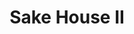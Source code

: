 ---
layout: place
title: "Sake House II"
permalink: /florida/panama-city-beach/sake-house-ii.html
stateAbbr: FL
stateName: Florida
cityName: Panama City Beach
seo:
  name: "Sake House II"
  type: Restaurant
  links: https://www.smorefood.com/order-online/sake-house-ii-panama-city-beach-32408-h28yoht0?utm_source=gmb&utm_medium=website
description: "Sake House II serves delicious sushi in Panama City Beach, Florida. Try fresh Japanese dishes for a great dining experience. Available for takeout, lunch, and dinner."
place_id: ChIJSU0SQASGk4gR_5XM4nbqlK8
photos:
  - name: >-
      places/ChIJSU0SQASGk4gR_5XM4nbqlK8/photos/AeeoHcJxeONy1ARE31mxZWsxnrfzv6X5VlHq5WEJrS31xdV6pFYzp9lzmYvY5KUK6SNrVdmUYgzTyg898rNmWEkgfw4oSMDVqvro09MywXKNlp7KW7yIs2aVg_ldX5e8D00deKQ_Y4tdZqvJcOMY7ez2wxOX0mXxDSZZGz5Fnb3OWlHaOGt3CGqwYb2nmr4BoF4PMhzz6RQ4RL1PekgmvN-moA3EgA-wF8EpSA__SIeUXp-SrmvbWOppZ97eXylkTiGVyNQRQuzsMutpeFyrLybi7YGrXK0URYJer7xbFao3dVnODw-hIzDaRjhDqxI7DU6rbCmvGlmwKhl-wMgDPFRtrM8qB8Us5IPxuAlDaTWiL6gUmszYY7pP3Uq72wHRg_6BFVtc0AguEnKVskinn71wJyJPRk1nFmUgUraGfDgI28bdDg
    widthPx: 1932
    heightPx: 2576
    authorAttributions:
      - displayName: Richard Kiefl
        uri: https://maps.google.com/maps/contrib/108287941463956135519
        photoUri: >-
          https://lh3.googleusercontent.com/a/ACg8ocJT_VMK9zzN1y9sWrVTDYjRo_hELrlKvcScQMfFiuWg1GQ9qBs=s100-p-k-no-mo
    flagContentUri: >-
      https://www.google.com/local/imagery/report/?cb_client=maps_api_places.places_api&image_key=!1e10!2sCIHM0ogKEICAgIDklOGgFg&hl=en-US
    googleMapsUri: >-
      https://www.google.com/maps/place//data=!3m4!1e2!3m2!1sCIHM0ogKEICAgIDklOGgFg!2e10!4m2!3m1!1s0x8893860440124d49:0xaf94ea76e2cc95ff
  - name: >-
      places/ChIJSU0SQASGk4gR_5XM4nbqlK8/photos/AeeoHcKrXEFsvMhH2FIZB_fLUHG7LzBG1YIAOTgSpuVkCDqHJgbaIx_rkGLeH38uxsOLxPltECLpsf8Zz51eORomkoD2Myo8NaG1TuMcgax_KwpH_fledYVU2DpqJ34xDPEcBKztqIQRbZFvBmkR_SCzn9j8U8S3a8WkZnkBGrhdDJBg797yHbpelBm6sEzG6ksfGFdAuhMFnX_kGaqHKZLblk1BLHKPV711kCCAkLGlAwEw_03do2ogL_OJqg4nQoTXoo3a8H0YJr3h5rx9un9KAir9movw-Mp8be5HTpATAwv4CAQAYlKvvJEn5cWMfRI6b0v4NRBDWY2WfG_5LxlGS8V7251m4UhZaastHMjs-Q93OyxmCLVWScebJiHXT9Y2oE5O8B7YAunEf9xe9rrN3lu3dFOvjMSzeom8h_c9P5QVzw
    widthPx: 4032
    heightPx: 1908
    authorAttributions:
      - displayName: X
        uri: https://maps.google.com/maps/contrib/108476099936852852520
        photoUri: >-
          https://lh3.googleusercontent.com/a-/ALV-UjU3CmzuoBBa4WiuDfl7j-3QHwblJcYK_XIiH5yXFqH25rwO5h1rWA=s100-p-k-no-mo
    flagContentUri: >-
      https://www.google.com/local/imagery/report/?cb_client=maps_api_places.places_api&image_key=!1e10!2sCIHM0ogKEICAgICK5rG4eA&hl=en-US
    googleMapsUri: >-
      https://www.google.com/maps/place//data=!3m4!1e2!3m2!1sCIHM0ogKEICAgICK5rG4eA!2e10!4m2!3m1!1s0x8893860440124d49:0xaf94ea76e2cc95ff
  - name: >-
      places/ChIJSU0SQASGk4gR_5XM4nbqlK8/photos/AeeoHcIHVRf1w1DnpGOGS9NSSRrTvDhzodz0ArRxoF0_at40ZXfRixMcIKeB0K2YjA4kzMce_qyncEzcjP98Zjnw76VV0dKU9Uwx1mE_tGkfVuvi56-xI6YQBmKgBPfobHKsffh5mzc8MLw7OnCh51MaPiHHFw2IrDKmrTTuzWldp3kPA8QsgIcrbIsEH41nRvyDSpebf4E2RhsItHX6GFSlfTfuDtHgcCYK0ffN2N5cRyw14xSoVI6EjoCWmwk0H6qx-0lxKBTBIwXkfNuD8ivnMMesgfmEsOdePr01A3G1H4gT2eZC6xq--PbJiVJQP0xL3QCoWlq-xQcDBfLK2NCuyY2eUCDE2VU-TIKvk5c8xSQItf4HpIkW5G7HsKlOKSXt2C4gSsfPuonG5W6gDtJALQ677aN-9AxUMI7gD_TdLJk
    widthPx: 3072
    heightPx: 4080
    authorAttributions:
      - displayName: John Levins
        uri: https://maps.google.com/maps/contrib/111263945355361326668
        photoUri: >-
          https://lh3.googleusercontent.com/a-/ALV-UjXTqPzbZELUvG7nD5I1ewqiXCTF1E1kBeiWNrIADH0sRcFvssmhkw=s100-p-k-no-mo
    flagContentUri: >-
      https://www.google.com/local/imagery/report/?cb_client=maps_api_places.places_api&image_key=!1e10!2sCIHM0ogKEICAgICTv_LCdg&hl=en-US
    googleMapsUri: >-
      https://www.google.com/maps/place//data=!3m4!1e2!3m2!1sCIHM0ogKEICAgICTv_LCdg!2e10!4m2!3m1!1s0x8893860440124d49:0xaf94ea76e2cc95ff
  - name: >-
      places/ChIJSU0SQASGk4gR_5XM4nbqlK8/photos/AeeoHcJgNTIArZ2Ai9oKf1NyEhsh-W50o0pd8BmSUjecNb4RhFYuzJqyPzGDw8XFmzy91SE4dg89o6oDPHfblSUVMe3Sk9Mvm3XoOOzC_gALThfGL51cBYOifJWviVMWtGtHta2wlUGm5kYkXcIbOeJ1-WYxeYZBTSGuGBsmnx849pMr1U2eNtmyc5yg9dAeMbYzg--n7Qk2j3hGO56jsAWUoBR56YMEKudN-SUiIlk-Kc7z_8rX7Y4PuTTZfZlc21MwpetXN1-9_1pgOUZVrLrwdgFq7ppfnt2YomAc988AJZvi8S1bbPAWsUMGsDoj2GWDVNL0s9WJqGdDGqC8zx9AneBR_riuCy2qwuRMlq9fM9bTUbzwBlW8uOUwmyPc3hRZCh9v53rrzUShwIjghLOdknLxAeffUlq93RA15XBuldnww5nA
    widthPx: 3072
    heightPx: 4080
    authorAttributions:
      - displayName: John Levins
        uri: https://maps.google.com/maps/contrib/111263945355361326668
        photoUri: >-
          https://lh3.googleusercontent.com/a-/ALV-UjXTqPzbZELUvG7nD5I1ewqiXCTF1E1kBeiWNrIADH0sRcFvssmhkw=s100-p-k-no-mo
    flagContentUri: >-
      https://www.google.com/local/imagery/report/?cb_client=maps_api_places.places_api&image_key=!1e10!2sCIHM0ogKEICAgICTv_KslAE&hl=en-US
    googleMapsUri: >-
      https://www.google.com/maps/place//data=!3m4!1e2!3m2!1sCIHM0ogKEICAgICTv_KslAE!2e10!4m2!3m1!1s0x8893860440124d49:0xaf94ea76e2cc95ff
  - name: >-
      places/ChIJSU0SQASGk4gR_5XM4nbqlK8/photos/AeeoHcKW6dpZMeS5b8OYaZsp9yk6RIYPgBpW59_1mctRKG9-5hwfpWJg7TtVqsV-wIL1oeoRcxXB7vt9uK3jEiuBPdMY74tGQSwMqsZaz6HY8gCVIr3Z9LEfEdAWVCC7o6Mf9ZMYJyeAHxR-TeEn6reiPVbSTO3gTk5iRuS_ztn0L3u6FhCco-Q_K_EiWg9jk5qlsEJrVQkKmARXOXgd3WMFdTRKe91AdbU24ZoZEYaJ91ntYRDApHNhKUBLWL5HcIICoifKdUMMW8OVnYka30TOMENdBW9Thu8hhDD1V9SG8NvrVH-qqNvhLNJc6GKkxuhMTjlyatfgO5k6UVe9YdRzKuNcjJDGxiJs7G8qnMmApcJnOd8gb1E_BS_xM9Kgjv3Rpy3MVCj-7DvdIdmRnXqhdB0eukmTepXvDXa7ucneoBMz_K2Y
    widthPx: 4030
    heightPx: 3023
    authorAttributions:
      - displayName: Jacques Novoa
        uri: https://maps.google.com/maps/contrib/115563380543084943027
        photoUri: >-
          https://lh3.googleusercontent.com/a/ACg8ocL22pI6TkpasD-6vD3jbFnYyH1zmYqTxJlqD14HTIXX5YscNw=s100-p-k-no-mo
    flagContentUri: >-
      https://www.google.com/local/imagery/report/?cb_client=maps_api_places.places_api&image_key=!1e10!2sCIHM0ogKEICAgICpwfLPuwE&hl=en-US
    googleMapsUri: >-
      https://www.google.com/maps/place//data=!3m4!1e2!3m2!1sCIHM0ogKEICAgICpwfLPuwE!2e10!4m2!3m1!1s0x8893860440124d49:0xaf94ea76e2cc95ff
  - name: >-
      places/ChIJSU0SQASGk4gR_5XM4nbqlK8/photos/AeeoHcIZzgh5z_Iri2y77jr7Q3lkWqXQWYSL7Cuoh4EgUh_2ohi8mV4w3cumvI6w4ttDQqs1Tu7OmBT_eOfvqnwj0B6l82uM6gJ1fXWTj_ZHZImMkWIAasFhf6JQ0Tn8zDMQGyhEdTb6Iyy1W3CsGAHtRkFektjXial0WzfygEhhGyHg0VNH8Od9hNyZXzX6iDxsIlOEbkmgSBhttaI2djrMymPyO7-uGDjbV3PggzMBd9s5RAmiTCZaWH5bRShmOE6u7nPyIrx-_-g0eqNutNux7btMDZCIIu9AWuFuueWbg_xbXKHJ_btbiUNJkMrmXVuE8zRpPrNmIEuZyVjTJ5UYpsEoh4Snb9tvSTaTSZW4FtCidMmZ2ObNfzuj_7PCjVZ-fTmQfoDG0nPYlOD5QcJ7mWrHa-hjfuKWaPww7pGzaisJx8fq
    widthPx: 4032
    heightPx: 3024
    authorAttributions:
      - displayName: Jane R
        uri: https://maps.google.com/maps/contrib/104015141538248898667
        photoUri: >-
          https://lh3.googleusercontent.com/a-/ALV-UjUsu2XICNT9LgFLmYNnjiDABTI1y-VvVOO2gSg0EP7i1AjOECrdtQ=s100-p-k-no-mo
    flagContentUri: >-
      https://www.google.com/local/imagery/report/?cb_client=maps_api_places.places_api&image_key=!1e10!2sCIHM0ogKEICAgICuwbbysgE&hl=en-US
    googleMapsUri: >-
      https://www.google.com/maps/place//data=!3m4!1e2!3m2!1sCIHM0ogKEICAgICuwbbysgE!2e10!4m2!3m1!1s0x8893860440124d49:0xaf94ea76e2cc95ff
  - name: >-
      places/ChIJSU0SQASGk4gR_5XM4nbqlK8/photos/AeeoHcJTEy_1UVvHZz4K74IDvJ4Yk1NNzoMCpbrVcBlJCxcGu07wKoiaN-KiCDozfKiGyX2DSO0X_RQVmAtm5WvyyuhuEWfCmh67KSVM7_-3F5rMqhy0ZOnwERKD-viT9iC2k9bf0srPvv2YVPIZl_4GRBFp1zLo1fY_ZXGUHRRz958mWDE27SetFjPJQP7jAYTuI96KmhTCDiG1SWX5JLGanacqzyAjYe4iS7Ou-VEMPjvdVkpfJP1dqmRorFl8z1tGYRG06Wi5-sT_WtYmc94dXmGR-4sdUSGQFHm-Pitz_fgdn8tIQwgctqt5iseJnD5rDMEq-vOw27KxYvmm22QgmQpvT9ZiaKz7MDqcYcZEgtXWT0tlV2v5jzP6FXkO63t76jOE647bAicLbbwoSU5QWDLWMc9z165njFEYP0QLnNw
    widthPx: 2909
    heightPx: 3697
    authorAttributions:
      - displayName: John Levins
        uri: https://maps.google.com/maps/contrib/111263945355361326668
        photoUri: >-
          https://lh3.googleusercontent.com/a-/ALV-UjXTqPzbZELUvG7nD5I1ewqiXCTF1E1kBeiWNrIADH0sRcFvssmhkw=s100-p-k-no-mo
    flagContentUri: >-
      https://www.google.com/local/imagery/report/?cb_client=maps_api_places.places_api&image_key=!1e10!2sCIHM0ogKEICAgICJydrNaA&hl=en-US
    googleMapsUri: >-
      https://www.google.com/maps/place//data=!3m4!1e2!3m2!1sCIHM0ogKEICAgICJydrNaA!2e10!4m2!3m1!1s0x8893860440124d49:0xaf94ea76e2cc95ff
  - name: >-
      places/ChIJSU0SQASGk4gR_5XM4nbqlK8/photos/AeeoHcKFFAi7SCQ7_lkRoEUfXqLpohsPVOn91a5COcZGRGlCboBEmAdi3uCzkZ9_JR_1aDPeBM-Q-15TLTHaofOgagb9bUQSJZo18G_l3Ym4cuIyo--t-FjHlSdY8qWZtFAlqQ3SD0o9qdBUZbSd-M3_o7qJiNJxUavFe7dHAr35DDq--tvleajd7_NgavsEDIiVb4VR0A8dKV2-uujGZDMqEcp-vzABUa4DZfVxz9rH9xF8SsApRAVvJSvv7pP1-THD43wbHeoVd6dUkoIXq_AdCkhD958r_tajgB_BMINboYA6gJ-wzA_hRaC5asIo5V9gne1KghK24R1E-x75c4p-FdoCPY4IBkw4WqsnqWmHl2c18XlE2ZIaKSvLauJEnYvk1sMNRZPVZAyXDlPjexO21QML_NRKq_rtYaSbjmLmBEiUhA
    widthPx: 4032
    heightPx: 3024
    authorAttributions:
      - displayName: Mark Santillo
        uri: https://maps.google.com/maps/contrib/105650374694278506400
        photoUri: >-
          https://lh3.googleusercontent.com/a-/ALV-UjXf-XlP1WV7wEJ7BhN12-TDxcs8Wz44PNxUb3czjJlqNwEquvKW=s100-p-k-no-mo
    flagContentUri: >-
      https://www.google.com/local/imagery/report/?cb_client=maps_api_places.places_api&image_key=!1e10!2sCIHM0ogKEICAgIC4z_HZOg&hl=en-US
    googleMapsUri: >-
      https://www.google.com/maps/place//data=!3m4!1e2!3m2!1sCIHM0ogKEICAgIC4z_HZOg!2e10!4m2!3m1!1s0x8893860440124d49:0xaf94ea76e2cc95ff
  - name: >-
      places/ChIJSU0SQASGk4gR_5XM4nbqlK8/photos/AeeoHcJGu6-3OQ9aFZyeCs9BPBHf4ABfHquOMPlN1AJqlwwnaRj_pSP_CxLAVzkebQw495ZEHkeXjW6ocHj3fCrwtUY08KnXEd1AGVtgbvlZ7HaBw597V4grA-ETVDne724ZLHd8PmLw6wEE2iCQlfjzDBmaLgDSNde9PBOLNDmJUlDoaj4O7sImfZThsB7m_tncG1-A6rAwk_CzwowYKjeIac2VVKHse_k5AxZa3QrokOP1FQdcxQt5hrfYt2Ooq-DqSyd_IhDjald0Oy0dQBtV_pnfsJox6z_GtPbJK5qq239VSKdV_TO0Q0PEOZrI6BFz_B82J4b5tcjGVOY_oWlcOJ7qHDcRRVE_y-bU-S6j03E5RlR45sxVSkCrjZXOzmAC0ZEjCASaijuTwhFPB11hlsMvgx7Z7WfeZCOKNRSKOaJ5HDyP
    widthPx: 2576
    heightPx: 1932
    authorAttributions:
      - displayName: Arthur Keith (ArtieChoke)
        uri: https://maps.google.com/maps/contrib/113502806582049697217
        photoUri: >-
          https://lh3.googleusercontent.com/a-/ALV-UjXHwnEzukTA8eg146BKZEnbvPdPEfwIKXLhLRuUxoT1LRaB0okqJw=s100-p-k-no-mo
    flagContentUri: >-
      https://www.google.com/local/imagery/report/?cb_client=maps_api_places.places_api&image_key=!1e10!2sCIHM0ogKEICAgID24LOv_wE&hl=en-US
    googleMapsUri: >-
      https://www.google.com/maps/place//data=!3m4!1e2!3m2!1sCIHM0ogKEICAgID24LOv_wE!2e10!4m2!3m1!1s0x8893860440124d49:0xaf94ea76e2cc95ff
  - name: >-
      places/ChIJSU0SQASGk4gR_5XM4nbqlK8/photos/AeeoHcIdQzjXd4qdYDDHBk1smd8jlnelQrjRGb4y-WAneI4uk34EDDNBjHaEjauPd0p-A7kR3RwydgiIW_5KI-M9o3IqISkS6fxgsk7xQpNEcXFuB5ufmzn7IcuSySTanvum0Pd4FiA6bUzEYKEdgb24ZcE2kNhENlFO_G3gJUFQzuQ5S8EW3wRFM0hj0Skp-rLTBinSAiSdIlgcD9c3Bi2ePrPApHS4Hq_Q2QDnOfElPhmddwKulrXd2CY2iv6PD6LN0gTSVrXvdQH21wosD5lk3W-yjaRheyIvci7o9FbdhZ_yHjWHHyRekLVrvuvDqgFQQYbXgoErCCQWOr0KwDjMeR5VsaivRGefxVrAjqSIXpsNk54XdB4yIpW0DokfHG2vEoD52Oh-K6Np62QufFawh5ocI6N5S59KwMri6gRnFmg
    widthPx: 3024
    heightPx: 4032
    authorAttributions:
      - displayName: Jane R
        uri: https://maps.google.com/maps/contrib/104015141538248898667
        photoUri: >-
          https://lh3.googleusercontent.com/a-/ALV-UjUsu2XICNT9LgFLmYNnjiDABTI1y-VvVOO2gSg0EP7i1AjOECrdtQ=s100-p-k-no-mo
    flagContentUri: >-
      https://www.google.com/local/imagery/report/?cb_client=maps_api_places.places_api&image_key=!1e10!2sCIHM0ogKEICAgICuwbbyMg&hl=en-US
    googleMapsUri: >-
      https://www.google.com/maps/place//data=!3m4!1e2!3m2!1sCIHM0ogKEICAgICuwbbyMg!2e10!4m2!3m1!1s0x8893860440124d49:0xaf94ea76e2cc95ff
address: '1012 Thomas Dr #7444, Panama City Beach, FL 32408, USA'
street: '1012 Thomas Dr #7444'
city: Panama City Beach
state: FL
zip: '32408'
country: USA
neighborhood: Coastal Palms Commercial
latitude: '30.175597'
longitude: '-85.760571'
accessibility_options:
  wheelchairAccessibleParking: true
  wheelchairAccessibleEntrance: true
  wheelchairAccessibleRestroom: true
  wheelchairAccessibleSeating: true
business_status: OPERATIONAL
name: Sake House II
google_maps_links:
  directionsUri: >-
    https://www.google.com/maps/dir//''/data=!4m7!4m6!1m1!4e2!1m2!1m1!1s0x8893860440124d49:0xaf94ea76e2cc95ff!3e0
  placeUri: https://maps.google.com/?cid=12651995049522664959
  writeAReviewUri: >-
    https://www.google.com/maps/place//data=!4m3!3m2!1s0x8893860440124d49:0xaf94ea76e2cc95ff!12e1
  reviewsUri: >-
    https://www.google.com/maps/place//data=!4m4!3m3!1s0x8893860440124d49:0xaf94ea76e2cc95ff!9m1!1b1
  photosUri: >-
    https://www.google.com/maps/place//data=!4m3!3m2!1s0x8893860440124d49:0xaf94ea76e2cc95ff!10e5
primary_type: Japanese Restaurant
opening_hours:
  regular: null
  current: null
secondary_opening_hours:
  regular:
    weekdayDescriptions: null
    type: null
  current:
    weekdayDescriptions: null
    type: null
phone: (850) 249-9789
price_level: PRICE_LEVEL_MODERATE
price_range: null
rating: '4.3'
rating_count: 0
website: >-
  https://www.smorefood.com/order-online/sake-house-ii-panama-city-beach-32408-h28yoht0?utm_source=gmb&utm_medium=website
reviews:
  - name: >-
      places/ChIJSU0SQASGk4gR_5XM4nbqlK8/reviews/ChZDSUhNMG9nS0VJQ0FnTUNnMjhMMEZBEAE
    relativePublishTimeDescription: a month ago
    rating: 5
    text:
      text: >-
        Wonderful dinner experience! Delicious sushi the kids gobbled up, crispy
        tempura, perfectly steamed dumplings, yummy pepper steak bento box, and
        friendly service! The owners are very kind and attentive. This is
        authentic Japanese cuisine. We loved it! Excellent value and quality!
      languageCode: en
    originalText:
      text: >-
        Wonderful dinner experience! Delicious sushi the kids gobbled up, crispy
        tempura, perfectly steamed dumplings, yummy pepper steak bento box, and
        friendly service! The owners are very kind and attentive. This is
        authentic Japanese cuisine. We loved it! Excellent value and quality!
      languageCode: en
    authorAttribution:
      displayName: Kim Goss
      uri: https://www.google.com/maps/contrib/106102008221725503968/reviews
      photoUri: >-
        https://lh3.googleusercontent.com/a-/ALV-UjWGltIyBkPdOYUxJHE5_e3RHLH-v8wDhxaFgzQcuFy8nfNhe6JxgA=s128-c0x00000000-cc-rp-mo-ba2
    publishTime: '2025-02-21T02:15:50.775831Z'
    flagContentUri: >-
      https://www.google.com/local/review/rap/report?postId=ChZDSUhNMG9nS0VJQ0FnTUNnMjhMMEZBEAE&d=17924085&t=1
    googleMapsUri: >-
      https://www.google.com/maps/reviews/data=!4m6!14m5!1m4!2m3!1sChZDSUhNMG9nS0VJQ0FnTUNnMjhMMEZBEAE!2m1!1s0x8893860440124d49:0xaf94ea76e2cc95ff
  - name: >-
      places/ChIJSU0SQASGk4gR_5XM4nbqlK8/reviews/ChdDSUhNMG9nS0VJQ0FnSUR2dVBqcjlBRRAB
    relativePublishTimeDescription: 3 months ago
    rating: 1
    text:
      text: >-
        I purchased the Shrimp Tepura Sushi roll and the Dynamite Sushi Rolls 2
        times once I picked up and the 2nd time door dash. We'll the  Shrimp
        from the Shrimp Tepura Sushi roll was eaten from the rice roll and
        wrapped back up into the rice with the tails sticking out to make me
        think the shrimp was there and the dipping sauce was just about gone and
        had shrimp residue inside it which is clear it was dipped. Which was a
        dead give away. I think they taking food from the customers that dining
        in and finished and instead of throwing in the trash they putting it on
        the 2 go orders or puttingon new dinningin customes plates. Now for the
        Dynamite Sushi Rolls 2 of my rolls was bitten into and placed back into
        my to go order. I will never in life order from this place again. Of
        course the door dash order they blamed on door dash but when it happened
        again and I picked it up myself I knew what they were doing. Instead of
        throwing the food away of the people dinning inside they take what they
        can savage off those plates and placing in to go orders and possibly
        giving to other people who dine in. It's very impossible to happen 2
        times if they wasn't. And I picked up the 2nd time. So who are they
        fooling. My very 1st time going, i ordered a Shrimp fried rice and i
        literally had 6 shrimp on a big tray of just rice with only onions no
        veggies at all for $17. I didn't take pictures of the 2 orders above.
        Took back both times and they refuse to refund me both times saying door
        dash did it and when i told them about the one i picked up the accused
        me of eating i drove 15 miles to take back both times,  had to pay door
        dash to deliver the 1st time so i lost all the way across the board.Be
        very mindful of what they doing.They're very nasty.
      languageCode: en
    originalText:
      text: >-
        I purchased the Shrimp Tepura Sushi roll and the Dynamite Sushi Rolls 2
        times once I picked up and the 2nd time door dash. We'll the  Shrimp
        from the Shrimp Tepura Sushi roll was eaten from the rice roll and
        wrapped back up into the rice with the tails sticking out to make me
        think the shrimp was there and the dipping sauce was just about gone and
        had shrimp residue inside it which is clear it was dipped. Which was a
        dead give away. I think they taking food from the customers that dining
        in and finished and instead of throwing in the trash they putting it on
        the 2 go orders or puttingon new dinningin customes plates. Now for the
        Dynamite Sushi Rolls 2 of my rolls was bitten into and placed back into
        my to go order. I will never in life order from this place again. Of
        course the door dash order they blamed on door dash but when it happened
        again and I picked it up myself I knew what they were doing. Instead of
        throwing the food away of the people dinning inside they take what they
        can savage off those plates and placing in to go orders and possibly
        giving to other people who dine in. It's very impossible to happen 2
        times if they wasn't. And I picked up the 2nd time. So who are they
        fooling. My very 1st time going, i ordered a Shrimp fried rice and i
        literally had 6 shrimp on a big tray of just rice with only onions no
        veggies at all for $17. I didn't take pictures of the 2 orders above.
        Took back both times and they refuse to refund me both times saying door
        dash did it and when i told them about the one i picked up the accused
        me of eating i drove 15 miles to take back both times,  had to pay door
        dash to deliver the 1st time so i lost all the way across the board.Be
        very mindful of what they doing.They're very nasty.
      languageCode: en
    authorAttribution:
      displayName: N Williams
      uri: https://www.google.com/maps/contrib/112200786550158214158/reviews
      photoUri: >-
        https://lh3.googleusercontent.com/a/ACg8ocJ9mYfXtTELgwsVEZxt2FUwDO43l8YHEJANnSZCN14kmEywZ2Q=s128-c0x00000000-cc-rp-mo
    publishTime: '2024-12-17T11:49:40.071128Z'
    flagContentUri: >-
      https://www.google.com/local/review/rap/report?postId=ChdDSUhNMG9nS0VJQ0FnSUR2dVBqcjlBRRAB&d=17924085&t=1
    googleMapsUri: >-
      https://www.google.com/maps/reviews/data=!4m6!14m5!1m4!2m3!1sChdDSUhNMG9nS0VJQ0FnSUR2dVBqcjlBRRAB!2m1!1s0x8893860440124d49:0xaf94ea76e2cc95ff
  - name: >-
      places/ChIJSU0SQASGk4gR_5XM4nbqlK8/reviews/ChdDSUhNMG9nS0VJQ0FnSUNVekxIODJRRRAB
    relativePublishTimeDescription: 5 years ago
    rating: 5
    text:
      text: >-
        Absolutely amazing. Wife and I wanted to come here, and found the gem.
        Wonderful atmosphere, and waitress very knowledgeable. The cheif is top
        par, and a 10/10. The salad with ginger dressing was authentic, and
        fresh! All sushi was fresh and great. We arrived about 630 pm and the
        crowed followed. It was not overly crowded at all, but you could tell
        everyone loved this place.  We both actually give this place a 5star.
        It's top notch! Deffinantly Recommend, and will be returning very soon.
        You will enjoy this place.
      languageCode: en
    originalText:
      text: >-
        Absolutely amazing. Wife and I wanted to come here, and found the gem.
        Wonderful atmosphere, and waitress very knowledgeable. The cheif is top
        par, and a 10/10. The salad with ginger dressing was authentic, and
        fresh! All sushi was fresh and great. We arrived about 630 pm and the
        crowed followed. It was not overly crowded at all, but you could tell
        everyone loved this place.  We both actually give this place a 5star.
        It's top notch! Deffinantly Recommend, and will be returning very soon.
        You will enjoy this place.
      languageCode: en
    authorAttribution:
      displayName: Coin McDuck
      uri: https://www.google.com/maps/contrib/102157721895392186045/reviews
      photoUri: >-
        https://lh3.googleusercontent.com/a-/ALV-UjUE6Y9KBCLrSgS-bMUOZejfVD6bSgRpOqV07b7ZrP5w4TiXfhtMzw=s128-c0x00000000-cc-rp-mo
    publishTime: '2019-07-20T00:52:19.716902Z'
    flagContentUri: >-
      https://www.google.com/local/review/rap/report?postId=ChdDSUhNMG9nS0VJQ0FnSUNVekxIODJRRRAB&d=17924085&t=1
    googleMapsUri: >-
      https://www.google.com/maps/reviews/data=!4m6!14m5!1m4!2m3!1sChdDSUhNMG9nS0VJQ0FnSUNVekxIODJRRRAB!2m1!1s0x8893860440124d49:0xaf94ea76e2cc95ff
  - name: >-
      places/ChIJSU0SQASGk4gR_5XM4nbqlK8/reviews/ChdDSUhNMG9nS0VJQ0FnSURxaXB1OXZBRRAB
    relativePublishTimeDescription: 3 years ago
    rating: 4
    text:
      text: >-
        As mentioned by other reviewers, the food is great and priced fairly.
        The sushi were simple but tasty. The environment was great, which is
        very important to me and the place is very clean overall. I am taking
        one ⭐ off because the waiter only provided basic information about some
        menu items. I also had a question about some Japanese masks that served
        as a decoration near the ceiling but unfortunately he didn't know much
        about them either, so I ended up googling. It would be nice if the
        employees knew at least something about their place. Maybe I'm being too
        picky but the food is really good if that's all you care about.
      languageCode: en
    originalText:
      text: >-
        As mentioned by other reviewers, the food is great and priced fairly.
        The sushi were simple but tasty. The environment was great, which is
        very important to me and the place is very clean overall. I am taking
        one ⭐ off because the waiter only provided basic information about some
        menu items. I also had a question about some Japanese masks that served
        as a decoration near the ceiling but unfortunately he didn't know much
        about them either, so I ended up googling. It would be nice if the
        employees knew at least something about their place. Maybe I'm being too
        picky but the food is really good if that's all you care about.
      languageCode: en
    authorAttribution:
      displayName: Max Zhiglov
      uri: https://www.google.com/maps/contrib/112947733666009690131/reviews
      photoUri: >-
        https://lh3.googleusercontent.com/a-/ALV-UjWAe1WLTPVGhSmmk53OPrCNeyqvxw4SFtnmOk_J1RzBjQ92Wj6SkQ=s128-c0x00000000-cc-rp-mo-ba4
    publishTime: '2021-07-04T18:24:43.644257Z'
    flagContentUri: >-
      https://www.google.com/local/review/rap/report?postId=ChdDSUhNMG9nS0VJQ0FnSURxaXB1OXZBRRAB&d=17924085&t=1
    googleMapsUri: >-
      https://www.google.com/maps/reviews/data=!4m6!14m5!1m4!2m3!1sChdDSUhNMG9nS0VJQ0FnSURxaXB1OXZBRRAB!2m1!1s0x8893860440124d49:0xaf94ea76e2cc95ff
  - name: >-
      places/ChIJSU0SQASGk4gR_5XM4nbqlK8/reviews/ChZDSUhNMG9nS0VJQ0FnSUM0eWFlVmRREAE
    relativePublishTimeDescription: 5 years ago
    rating: 5
    text:
      text: >-
        Food was amazing! Prices are fair and service was good. We got cowboy
        rolls, love rolls(my favorite), and California. We also ordered chicken
        fried rice that was absolutely the best I’ve had yet.
      languageCode: en
    originalText:
      text: >-
        Food was amazing! Prices are fair and service was good. We got cowboy
        rolls, love rolls(my favorite), and California. We also ordered chicken
        fried rice that was absolutely the best I’ve had yet.
      languageCode: en
    authorAttribution:
      displayName: Adrianna Martinez
      uri: https://www.google.com/maps/contrib/111499843704473387012/reviews
      photoUri: >-
        https://lh3.googleusercontent.com/a-/ALV-UjVG_AixiEf4_jbXVjy8m7zX9sppOFJElrWqduBGiIJPiKZWn8GNCg=s128-c0x00000000-cc-rp-mo-ba4
    publishTime: '2019-06-08T23:57:59.996730Z'
    flagContentUri: >-
      https://www.google.com/local/review/rap/report?postId=ChZDSUhNMG9nS0VJQ0FnSUM0eWFlVmRREAE&d=17924085&t=1
    googleMapsUri: >-
      https://www.google.com/maps/reviews/data=!4m6!14m5!1m4!2m3!1sChZDSUhNMG9nS0VJQ0FnSUM0eWFlVmRREAE!2m1!1s0x8893860440124d49:0xaf94ea76e2cc95ff
parking_options:
  freeParkingLot: true
  freeStreetParking: true
  paidStreetParking: false
  valetParking: false
payment_options:
  acceptsCreditCards: true
  acceptsDebitCards: true
  acceptsCashOnly: false
  acceptsNfc: true
allow_dogs: null
curbside_pickup: false
delivery: false
dine_in: true
good_for_children: true
good_for_groups: true
good_for_sports: false
live_music: false
menu_for_children: null
outdoor_seating: false
reservable: true
restroom: true
serves_beer: true
serves_breakfast: false
serves_brunch: false
serves_cocktails: null
serves_coffee: true
serves_dinner: true
serves_dessert: true
serves_lunch: true
serves_vegetarian_food: true
serves_wine: true
takeout: true
update_category: essentials
summary: null

---